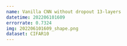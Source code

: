 ```yaml
---
name: Vanilla CNN without dropout 13-layers
datetime: 202206101609
errorrate: 0.7324
img: 202206101609_shape.png
dataset: CIFAR10
---
```

